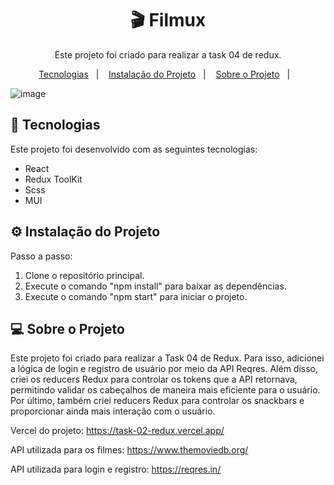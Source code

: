 <h1 align="center"> 🎬 Filmux </h1>

<p align="center">
  Este projeto foi criado para realizar a task 04 de redux.
</p>

<p align="center">
  <a href="#-tecnologias">Tecnologias</a>&nbsp;&nbsp;&nbsp;|&nbsp;&nbsp;&nbsp;
  <a href="#%EF%B8%8F-instalação-do-projeto">Instalação do Projeto</a>&nbsp;&nbsp;&nbsp;|&nbsp;&nbsp;&nbsp;
  <a href="#-sobre-o-projeto">Sobre o Projeto</a>&nbsp;&nbsp;&nbsp;|&nbsp;&nbsp;&nbsp;
</p>

![image](https://github.com/GustavoCanellasAvelineRocha/task-04-redux/assets/125305894/f20aca18-8fe9-4ead-9232-3743931a3e86)


## 🚀 Tecnologias

Este projeto foi desenvolvido com as seguintes tecnologias:

- React
- Redux ToolKit
- Scss
- MUI
  
## ⚙️ Instalação do Projeto

Passo a passo:

1. Clone o repositório principal.
2. Execute o comando "npm install" para baixar as dependências.
3. Execute o comando "npm start" para iniciar o projeto.

## 💻 Sobre o Projeto

Este projeto foi criado para realizar a Task 04 de Redux. Para isso, adicionei a lógica de login e registro de usuário por meio da API Reqres. Além disso, criei os reducers Redux para controlar os tokens que a API retornava, permitindo validar os cabeçalhos de maneira mais eficiente para o usuário. Por último, também criei reducers Redux para controlar os snackbars e proporcionar ainda mais interação com o usuário.

Vercel do projeto: https://task-02-redux.vercel.app/

API utilizada para os filmes: https://www.themoviedb.org/

API utilizada para login e registro: https://reqres.in/
